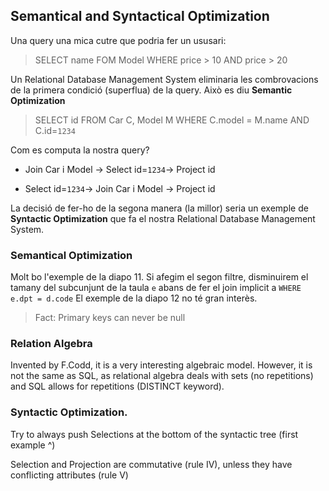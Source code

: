 ## Semantical and Syntactical Optimization

Una query una mica cutre que podria fer un ususari:

> SELECT name FOM Model WHERE price > 10 AND price > 20

Un Relational Database Management System eliminaria les combrovacions de la primera condició (superflua) de la query. Això es diu **Semantic Optimization**

> SELECT id FROM Car C, Model M WHERE C.model = M.name AND C.id=`1234`

Com es computa la nostra query?
 - Join Car i Model -> Select id=`1234`-> Project id

 - Select id=`1234`-> Join Car i Model -> Project id

La decisió de fer-ho de la segona manera (la millor) seria un exemple de **Syntactic Optimization** que fa el nostra Relational Database Management System. 

### Semantical Optimization
Molt bo l'exemple de la diapo 11. Si afegim el segon filtre, disminuirem el tamany del subcunjunt de la taula `e` abans de fer el join implicit a `WHERE e.dpt = d.code`
El exemple de la diapo 12 no té gran interès.

> Fact: Primary keys can never be null

### Relation Algebra
Invented by F.Codd, it is a very interesting algebraic model. However, it is not the same as SQL, as relational algebra deals with sets (no repetitions) and SQL allows for repetitions (DISTINCT keyword).

### Syntactic Optimization.
Try to always push Selections at the bottom of the syntactic tree (first example ^)

Selection and Projection are commutative (rule IV), unless they have conflicting attributes (rule V)
